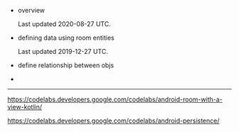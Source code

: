 

- overview

  Last updated 2020-08-27 UTC.

- defining data using room entities

  Last updated 2019-12-27 UTC.

- define relationship between objs

  

- 



---

https://codelabs.developers.google.com/codelabs/android-room-with-a-view-kotlin/

https://codelabs.developers.google.com/codelabs/android-persistence/